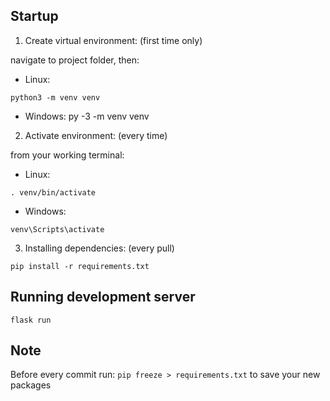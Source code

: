 ## Startup

1. Create virtual environment: (first time only)

navigate to project folder, then:

* Linux:
```
python3 -m venv venv
```
* Windows:
py -3 -m venv venv

2. Activate environment: (every time)

from your working terminal:

* Linux:
```
. venv/bin/activate
```

* Windows:
```
venv\Scripts\activate
```

3. Installing dependencies: (every pull)

```
pip install -r requirements.txt
```

## Running development server

```
flask run
```

## Note
Before every commit run:
`pip freeze > requirements.txt` to save your new packages